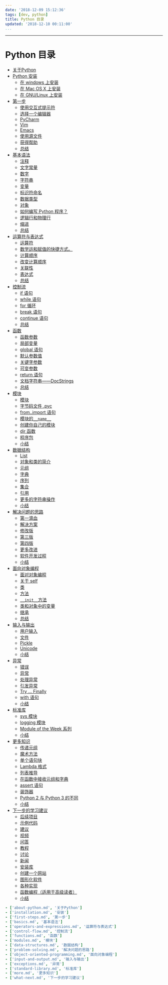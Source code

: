 ```yaml
---
date: '2018-12-09 15:12:36'
tags: [dev, python]
title: Python 目录
updated: '2018-12-10 00:11:00'
...
```

---
# Python 目录
<!-- MarkdownTOCs -->

-   [关于Python](./about-python.md)
-   [Python 安装](./installation.md)
    -   [在 windows 上安装](./installation.md#%E5%9C%A8%20windows%20%E4%B8%8A%E5%AE%89%E8%A3%85)
    -   [在 Mac OS X 上安装](./installation.md#%E5%9C%A8%20Mac%20OS%20X%20%E4%B8%8A%E5%AE%89%E8%A3%85)
    -   [在 GNU/Linux 上安装](./installation.md#%E5%9C%A8%20GNU/Linux%20%E4%B8%8A%E5%AE%89%E8%A3%85)
-   [第一步](./first-steps.md)
    -   [使用交互式提示符](./first-steps.md#%E4%BD%BF%E7%94%A8%E4%BA%A4%E4%BA%92%E5%BC%8F%E6%8F%90%E7%A4%BA%E7%AC%A6)
    -   [选择一个编辑器](./first-steps.md#%E9%80%89%E6%8B%A9%E4%B8%80%E4%B8%AA%E7%BC%96%E8%BE%91%E5%99%A8)
    -   [PyCharm](./first-steps.md#PyCharm)
    -   [Vim](./first-steps.md#Vim)
    -   [Emacs](./first-steps.md#Emacs)
    -   [使用源文件](./first-steps.md#%E4%BD%BF%E7%94%A8%E6%BA%90%E6%96%87%E4%BB%B6)
    -   [获得帮助](./first-steps.md#%E8%8E%B7%E5%BE%97%E5%B8%AE%E5%8A%A9)
    -   [总结](./first-steps.md#%E6%80%BB%E7%BB%93)
-   [基本语法](./basics.md)
    -   [注释](./basics.md#%E6%B3%A8%E9%87%8A)
    -   [文字常量](./basics.md#%E6%96%87%E5%AD%97%E5%B8%B8%E9%87%8F)
    -   [数字](./basics.md#%E6%95%B0%E5%AD%97)
    -   [字符串](./basics.md#%E5%AD%97%E7%AC%A6%E4%B8%B2)
    -   [变量](./basics.md#%E5%8F%98%E9%87%8F)
    -   [标识符命名](./basics.md#%E6%A0%87%E8%AF%86%E7%AC%A6%E5%91%BD%E5%90%8D)
    -   [数据类型](./basics.md#%E6%95%B0%E6%8D%AE%E7%B1%BB%E5%9E%8B)
    -   [对象](./basics.md#%E5%AF%B9%E8%B1%A1)
    -   [如何编写 Python 程序？](./basics.md#%E5%A6%82%E4%BD%95%E7%BC%96%E5%86%99%20Python%20%E7%A8%8B%E5%BA%8F%EF%BC%9F)
    -   [逻辑行和物理行](./basics.md#%E9%80%BB%E8%BE%91%E8%A1%8C%E5%92%8C%E7%89%A9%E7%90%86%E8%A1%8C)
    -   [缩进](./basics.md#%E7%BC%A9%E8%BF%9B)
    -   [总结](./basics.md#%E6%80%BB%E7%BB%93)
-   [运算符与表达式](./operators-and-expressions.md)
    -   [运算符](./operators-and-expressions.md#%E8%BF%90%E7%AE%97%E7%AC%A6)
    -   [数学运和赋值的快捷方式。](./operators-and-expressions.md#%E6%95%B0%E5%AD%A6%E8%BF%90%E5%92%8C%E8%B5%8B%E5%80%BC%E7%9A%84%E5%BF%AB%E6%8D%B7%E6%96%B9%E5%BC%8F%E3%80%82)
    -   [计算顺序](./operators-and-expressions.md#%E8%AE%A1%E7%AE%97%E9%A1%BA%E5%BA%8F)
    -   [改变计算顺序](./operators-and-expressions.md#%E6%94%B9%E5%8F%98%E8%AE%A1%E7%AE%97%E9%A1%BA%E5%BA%8F)
    -   [关联性](./operators-and-expressions.md#%E5%85%B3%E8%81%94%E6%80%A7)
    -   [表达式](./operators-and-expressions.md#%E8%A1%A8%E8%BE%BE%E5%BC%8F)
    -   [总结](./operators-and-expressions.md#%E6%80%BB%E7%BB%93)
-   [控制流](./control-flow.md)
    -   [if 语句](./control-flow.md#if%20%E8%AF%AD%E5%8F%A5)
    -   [while 语句](./control-flow.md#while%20%E8%AF%AD%E5%8F%A5)
    -   [for 循环](./control-flow.md#for%20%E5%BE%AA%E7%8E%AF)
    -   [break 语句](./control-flow.md#break%20%E8%AF%AD%E5%8F%A5)
    -   [continue 语句](./control-flow.md#continue%20%E8%AF%AD%E5%8F%A5)
    -   [总结](./control-flow.md#%E6%80%BB%E7%BB%93)
-   [函数](./functions.md)
    -   [函数参数](./functions.md#%E5%87%BD%E6%95%B0%E5%8F%82%E6%95%B0)
    -   [局部变量](./functions.md#%E5%B1%80%E9%83%A8%E5%8F%98%E9%87%8F)
    -   [global 语句](./functions.md#global%20%E8%AF%AD%E5%8F%A5)
    -   [默认参数值](./functions.md#%E9%BB%98%E8%AE%A4%E5%8F%82%E6%95%B0%E5%80%BC)
    -   [关键字参数](./functions.md#%E5%85%B3%E9%94%AE%E5%AD%97%E5%8F%82%E6%95%B0)
    -   [可变参数](./functions.md#%E5%8F%AF%E5%8F%98%E5%8F%82%E6%95%B0)
    -   [return 语句](./functions.md#return%20%E8%AF%AD%E5%8F%A5)
    -   [文档字符串——DocStrings](./functions.md#%E6%96%87%E6%A1%A3%E5%AD%97%E7%AC%A6%E4%B8%B2%E2%80%94%E2%80%94DocStrings)
    -   [总结](./functions.md#%E6%80%BB%E7%BB%93)
-   [模块](./modules.md)
    -   [模块](./modules.md#%E6%A8%A1%E5%9D%97)
    -   [字节码文件 .pyc](./modules.md#%E5%AD%97%E8%8A%82%E7%A0%81%E6%96%87%E4%BB%B6%20.pyc)
    -   [from..import 语句](./modules.md#from..import%20%E8%AF%AD%E5%8F%A5)
    -   [模块的`__name__`](./modules.md#%E6%A8%A1%E5%9D%97%E7%9A%84%60__name__%60)
    -   [创建你自己的模块](./modules.md#%E5%88%9B%E5%BB%BA%E4%BD%A0%E8%87%AA%E5%B7%B1%E7%9A%84%E6%A8%A1%E5%9D%97)
    -   [dir 函数](./modules.md#dir%20%E5%87%BD%E6%95%B0)
    -   [程序包](./modules.md#%E7%A8%8B%E5%BA%8F%E5%8C%85)
    -   [小结](./modules.md#%E5%B0%8F%E7%BB%93)
-   [数据结构](./data-structures.md)
    -   [List](./data-structures.md#List)
    -   [对象和类的简介](./data-structures.md#%E5%AF%B9%E8%B1%A1%E5%92%8C%E7%B1%BB%E7%9A%84%E7%AE%80%E4%BB%8B)
    -   [元组](./data-structures.md#%E5%85%83%E7%BB%84)
    -   [字典](./data-structures.md#%E5%AD%97%E5%85%B8)
    -   [序列](./data-structures.md#%E5%BA%8F%E5%88%97)
    -   [集合](./data-structures.md#%E9%9B%86%E5%90%88)
    -   [引用](./data-structures.md#%E5%BC%95%E7%94%A8)
    -   [更多的字符串操作](./data-structures.md#%E6%9B%B4%E5%A4%9A%E7%9A%84%E5%AD%97%E7%AC%A6%E4%B8%B2%E6%93%8D%E4%BD%9C)
    -   [小结](./data-structures.md#%E5%B0%8F%E7%BB%93)
-   [解决问题的思路](./problem-solving.md)
    -   [第一滴血](./problem-solving.md#%E7%AC%AC%E4%B8%80%E6%BB%B4%E8%A1%80)
    -   [解决方案](./problem-solving.md#%E8%A7%A3%E5%86%B3%E6%96%B9%E6%A1%88)
    -   [修改版](./problem-solving.md#%E4%BF%AE%E6%94%B9%E7%89%88)
    -   [第三版](./problem-solving.md#%E7%AC%AC%E4%B8%89%E7%89%88)
    -   [第四版](./problem-solving.md#%E7%AC%AC%E5%9B%9B%E7%89%88)
    -   [更多改进](./problem-solving.md#%E6%9B%B4%E5%A4%9A%E6%94%B9%E8%BF%9B)
    -   [软件开发过程](./problem-solving.md#%E8%BD%AF%E4%BB%B6%E5%BC%80%E5%8F%91%E8%BF%87%E7%A8%8B)
    -   [小结](./problem-solving.md#%E5%B0%8F%E7%BB%93)
-   [面向对象编程](./object-oriented-programming.md)
    -   [面对对象编程](./object-oriented-programming.md#%E9%9D%A2%E5%AF%B9%E5%AF%B9%E8%B1%A1%E7%BC%96%E7%A8%8B)
    -   [关于 self](./object-oriented-programming.md#%E5%85%B3%E4%BA%8E%20self)
    -   [类](./object-oriented-programming.md#%E7%B1%BB)
    -   [方法](./object-oriented-programming.md#%E6%96%B9%E6%B3%95)
    -   [`__init__`方法 ](./object-oriented-programming.md#%60__init__%60%E6%96%B9%E6%B3%95%20)
    -   [类和对象中的变量](./object-oriented-programming.md#%E7%B1%BB%E5%92%8C%E5%AF%B9%E8%B1%A1%E4%B8%AD%E7%9A%84%E5%8F%98%E9%87%8F)
    -   [继承](./object-oriented-programming.md#%E7%BB%A7%E6%89%BF)
    -   [总结](./object-oriented-programming.md#%E6%80%BB%E7%BB%93)
-   [输入与输出](./input-and-output.md)
    -   [用户输入](./input-and-output.md#%E7%94%A8%E6%88%B7%E8%BE%93%E5%85%A5)
    -   [文件](./input-and-output.md#%E6%96%87%E4%BB%B6)
    -   [Pickle](./input-and-output.md#Pickle)
    -   [Unicode](./input-and-output.md#Unicode)
    -   [小结](./input-and-output.md#%E5%B0%8F%E7%BB%93)
-   [异常](./exceptions.md)
    -   [错误](./exceptions.md#%E9%94%99%E8%AF%AF)
    -   [异常](./exceptions.md#%E5%BC%82%E5%B8%B8)
    -   [处理异常](./exceptions.md#%E5%A4%84%E7%90%86%E5%BC%82%E5%B8%B8)
    -   [引发异常](./exceptions.md#%E5%BC%95%E5%8F%91%E5%BC%82%E5%B8%B8)
    -   [Try ... Finally](./exceptions.md#Try%20...%20Finally)
    -   [with 语句](./exceptions.md#with%20%E8%AF%AD%E5%8F%A5)
    -   [小结](./exceptions.md#%E5%B0%8F%E7%BB%93)
-   [标准库](./standard-library.md)
    -   [sys 模块](./standard-library.md#sys%20%E6%A8%A1%E5%9D%97)
    -   [logging 模块](./standard-library.md#logging%20%E6%A8%A1%E5%9D%97)
    -   [Module of the Week 系列](./standard-library.md#Module%20of%20the%20Week%20%E7%B3%BB%E5%88%97)
    -   [小结](./standard-library.md#%E5%B0%8F%E7%BB%93)
-   [更多知识](./more.md)
    -   [传递元组](./more.md#%E4%BC%A0%E9%80%92%E5%85%83%E7%BB%84)
    -   [魔术方法](./more.md#%E9%AD%94%E6%9C%AF%E6%96%B9%E6%B3%95)
    -   [单个语句块](./more.md#%E5%8D%95%E4%B8%AA%E8%AF%AD%E5%8F%A5%E5%9D%97)
    -   [Lambda 格式](./more.md#Lambda%20%E6%A0%BC%E5%BC%8F)
    -   [列表推导](./more.md#%E5%88%97%E8%A1%A8%E6%8E%A8%E5%AF%BC)
    -   [在函数中接收元组和字典](./more.md#%E5%9C%A8%E5%87%BD%E6%95%B0%E4%B8%AD%E6%8E%A5%E6%94%B6%E5%85%83%E7%BB%84%E5%92%8C%E5%AD%97%E5%85%B8)
    -   [assert 语句](./more.md#assert%20%E8%AF%AD%E5%8F%A5)
    -   [装饰器](./more.md#%E8%A3%85%E9%A5%B0%E5%99%A8)
    -   [Python 2 与 Python 3 的不同](./more.md#Python%202%20%E4%B8%8E%20Python%203%20%E7%9A%84%E4%B8%8D%E5%90%8C)
    -   [小结](./more.md#%E5%B0%8F%E7%BB%93)
-   [下一步的学习建议](./what-next.md)
    -   [后续项目](./what-next.md#%E5%90%8E%E7%BB%AD%E9%A1%B9%E7%9B%AE)
    -   [示例代码](./what-next.md#%E7%A4%BA%E4%BE%8B%E4%BB%A3%E7%A0%81)
    -   [建议](./what-next.md#%E5%BB%BA%E8%AE%AE)
    -   [视频](./what-next.md#%E8%A7%86%E9%A2%91)
    -   [问答](./what-next.md#%E9%97%AE%E7%AD%94)
    -   [教程](./what-next.md#%E6%95%99%E7%A8%8B)
    -   [讨论](./what-next.md#%E8%AE%A8%E8%AE%BA)
    -   [新闻](./what-next.md#%E6%96%B0%E9%97%BB)
    -   [安装库](./what-next.md#%E5%AE%89%E8%A3%85%E5%BA%93)
    -   [创建一个网站](./what-next.md#%E5%88%9B%E5%BB%BA%E4%B8%80%E4%B8%AA%E7%BD%91%E7%AB%99)
    -   [图形化软件](./what-next.md#%E5%9B%BE%E5%BD%A2%E5%8C%96%E8%BD%AF%E4%BB%B6)
    -   [各种实现](./what-next.md#%E5%90%84%E7%A7%8D%E5%AE%9E%E7%8E%B0)
    -   [函数编程（适用于高级读者）](./what-next.md#%E5%87%BD%E6%95%B0%E7%BC%96%E7%A8%8B%EF%BC%88%E9%80%82%E7%94%A8%E4%BA%8E%E9%AB%98%E7%BA%A7%E8%AF%BB%E8%80%85%EF%BC%89)
    -   [小结](./what-next.md#%E5%B0%8F%E7%BB%93)

<!-- /MarkdownTOCs -->

```yaml
- ['about-python.md', '关于Python']
- ['installation.md', '安装']
- ['first-steps.md', '第一步']
- ['basics.md', '基本语法']
- ['operators-and-expressions.md', '运算符与表达式']
- ['control-flow.md', '控制流']
- ['functions.md', '函数']
- ['modules.md', '模块']
- ['data-structures.md', '数据结构']
- ['problem-solving.md', '解决问题的思路']
- ['object-oriented-programming.md', '面向对象编程']
- ['input-and-output.md', '输入与输出']
- ['exceptions.md', '异常']
- ['standard-library.md', '标准库']
- ['more.md', '更多知识']
- ['what-next.md', '下一步的学习建议']
```

